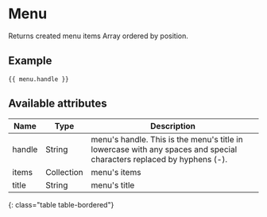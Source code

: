 # Menu

Returns created menu items Array ordered by position.

## Example

~~~ liquid
{{ menu.handle }}
~~~

## Available attributes

Name   | Type       | Description
-------|------------|------------
handle | String     | menu's handle. This is the menu's title in lowercase with any spaces and special characters replaced by hyphens (-).
items  | Collection | menu's items
title  | String     | menu's title
{: class="table table-bordered"}
